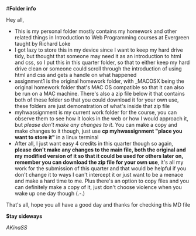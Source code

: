 #**Folder info**

Hey all,

- This is my personal folder mostly contains my homework and other related things in Introduction to Web Programming courses at Evergreen taught by Richard Loke
- I got lazy to store this in my device since I want to keep my hard drive tidy, but thought that someone may need it as an introduction to html and css, so I put this in this quarter folder, so that to either keep my hard drive clean or someone could scroll through the introduction of using html and css and gets a handle on what happened
- assignment1 is the original homework folder, with _MACOSX being the original homework folder that's MAC OS compatible so that it can also be run on a MAC machine. There's also a zip file below it that contains both of these folder so that you could download it for your own use, these folders are just demonstration of what's inside that zip file
- myhwassignment is my current work folder for the course, you can observe them to see how it looks in the web or how I would approach it, but *please don't make any changes to it*. You can make a copy and make changes to it though, just use **cp myhwassignment "place you want to store it"** in a linux terminal
- After all, I just want easy 4 credits in this quarter though so again, **please don't make any changes to the main file, both the original and my modified version of it so that it could be used for others later on, remember you can download the zip file for your own use**, it's all my work for the submission of this quarter and that would be helpful if you don't change it to ways I can't intercept it or just want to be a menace and make a hard time to me. Plus there's an option to copy files and you can definitely make a copy of it, just don't choose violence when you wake up one day though (.-.)

That's all, hope you all have a good day and thanks for checking this MD file

**Stay sideways**

*AKinaSS*